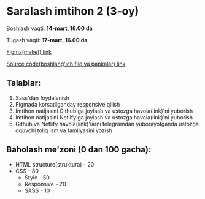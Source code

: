 # Saralash imtihon 2 (3-oy)

Boshlash vaqti: **14-mart, 16.00 da**

Tugash vaqti: **17-mart, 16.00 da**

[Figma(maket) link](https://www.figma.com/file/QMNosh3inDiY33pHZ1dTLi/Untitled?type=design&node-id=0-1&mode=design&t=L8VaLD6VHvtTIyYS-0)

[Source code(boshlang'ich file va papkalar) link](https://github.com/BekzodIsakov/saralash-2)

## Talablar:

1. Sass'dan foydalanish
2. Figmada korsatilganday responsive qilish
3. Imtihon natijasini Github'ga joylash va ustozga havola(link)'ni yuborish
4. Imtihon natijasini Netlify'ga joylash va ustozga havola(link)'ni yuborish
5. Github va Netlify havola(link)'larni telegramdan yuborayotganda ustozga
   oquvchi toliq ism va familyasini yozish

## Baholash me'zoni (0 dan 100 gacha):

- HTML structure(struktura) - 20
- CSS - 80
  - Style - 50
  - Responsive - 20
  - SASS - 10
